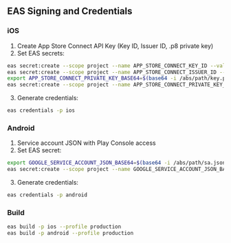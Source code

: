 ## EAS Signing and Credentials

### iOS
1. Create App Store Connect API Key (Key ID, Issuer ID, .p8 private key)
2. Set EAS secrets:
```bash
eas secret:create --scope project --name APP_STORE_CONNECT_KEY_ID --value <KEY_ID>
eas secret:create --scope project --name APP_STORE_CONNECT_ISSUER_ID --value <ISSUER_ID>
export APP_STORE_CONNECT_PRIVATE_KEY_BASE64=$(base64 -i /abs/path/key.p8 | tr -d '\n')
eas secret:create --scope project --name APP_STORE_CONNECT_PRIVATE_KEY_BASE64 --value "$APP_STORE_CONNECT_PRIVATE_KEY_BASE64"
```
3. Generate credentials:
```bash
eas credentials -p ios
```

### Android
1. Service account JSON with Play Console access
2. Set EAS secret:
```bash
export GOOGLE_SERVICE_ACCOUNT_JSON_BASE64=$(base64 -i /abs/path/sa.json | tr -d '\n')
eas secret:create --scope project --name GOOGLE_SERVICE_ACCOUNT_JSON_BASE64 --value "$GOOGLE_SERVICE_ACCOUNT_JSON_BASE64"
```
3. Generate credentials:
```bash
eas credentials -p android
```

### Build
```bash
eas build -p ios --profile production
eas build -p android --profile production
```


